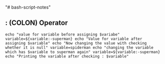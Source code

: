 "# bash-script-notes" 
 ## : (COLON) Operator
 
`echo "value for variable before assigning $variabe"
variable=${variable:-superman}
echo "Value for variable after assigning $variable"
echo "Now changing the value with checking whether it is null"
variable=spiderman
echo "changing the variable which has $variable to superman again"
variable=${variable:-superman}
echo "Printing the variable after checking : $variable"`